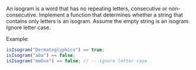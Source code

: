 An isogram is a word that has no repeating letters, consecutive or non-consecutive. Implement a function that determines whether a string that contains only letters is an isogram. Assume the empty string is an isogram. Ignore letter case.

Example:

```javascript
isIsogram("Dermatoglyphics") == true;
isIsogram("aba") == false;
isIsogram("moOse") == false; // -- ignore letter case
```
